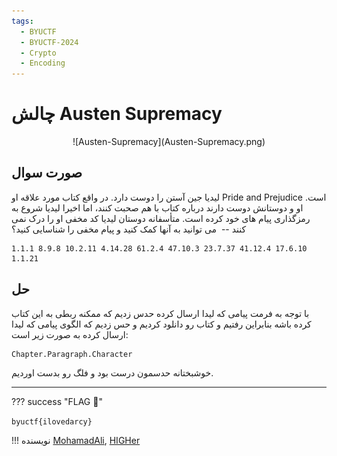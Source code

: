 ```yaml
---
tags:
  - BYUCTF
  - BYUCTF-2024
  - Crypto
  - Encoding
---
```



# چالش Austen Supremacy

<center> 
![Austen-Supremacy](Austen-Supremacy.png)
</center>

## صورت سوال
لیدیا جین آستن را دوست دارد. در واقع کتاب مورد علاقه او Pride and Prejudice است. او و دوستانش دوست دارند درباره کتاب با هم صحبت کنند، اما اخیرا لیدیا شروع به رمزگذاری پیام های خود کرده است. متأسفانه دوستان لیدیا کد مخفی او را درک نمی کنند --  می توانید به آنها کمک کنید و پیام مخفی را شناسایی کنید؟

```
1.1.1 8.9.8 10.2.11 4.14.28 61.2.4 47.10.3 23.7.37 41.12.4 17.6.10 1.1.21
```

## حل
با توجه به فرمت پیامی که لیدا ارسال کرده حدس زدیم که ممکنه ربطی به این کتاب کرده باشه بنابراین رفتیم و کتاب رو دانلود کردیم و حس زدیم که الگوی پیامی که لیدا ارسال کرده به صورت زیر است:

```
Chapter.Paragraph.Character
```
خوشبختانه حدسمون درست بود و فلگ رو بدست اوردیم.



---
??? success "FLAG :triangular_flag_on_post:"
    <div dir="ltr">`byuctf{ilovedarcy}`</div>


!!! نویسنده
    [MohamadAli](https://github.com/wh1te-r0s3),
    [HIGHer](https://twitter.com/HIGH01012)

